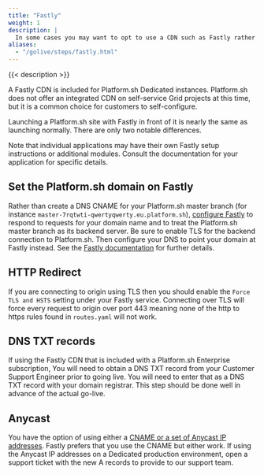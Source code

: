 ```yaml
---
title: "Fastly"
weight: 1
description: |
  In some cases you may want to opt to use a CDN such as Fastly rather than the Platform.sh router's cache.  Using a CDN can offer a better time-to-first-byte for cached content across a wider geographic region at the cost of the CDN service.
aliases:
  - "/golive/steps/fastly.html"
---
```


{{< description >}}

A Fastly CDN is included for Platform.sh Dedicated instances.  Platform.sh does not offer an integrated CDN on self-service Grid projects at this time, but it is a common choice for customers to self-configure.

Launching a Platform.sh site with Fastly in front of it is nearly the same as launching normally.  There are only two notable differences.

Note that individual applications may have their own Fastly setup instructions or additional modules.  Consult the documentation for your application for specific details.

## Set the Platform.sh domain on Fastly

Rather than create a DNS CNAME for your Platform.sh master branch (for instance `master-7rqtwti-qwertyqwerty.eu.platform.sh`), [configure Fastly](https://docs.fastly.com/guides/basic-configuration/working-with-domains) to respond to requests for your domain name and to treat the Platform.sh master branch as its backend server.  Be sure to enable TLS for the backend connection to Platform.sh.  Then configure your DNS to point your domain at Fastly instead.  See the [Fastly documentation](https://docs.fastly.com/guides/basic-configuration/connecting-to-origins) for further details.

## HTTP Redirect

If you are connecting to origin using TLS then you should enable the `Force TLS and HSTS` setting under your Fastly service. Connecting over TLS will force every request to origin over port 443 meaning none of the http to https rules found in `routes.yaml` will not work.

## DNS TXT records

If using the Fastly CDN that is included with a Platform.sh Enterprise subscription, You will need to obtain a DNS TXT record from your Customer Support Engineer prior to going live.  You will need to enter that as a DNS TXT record with your domain registrar.  This step should be done well in advance of the actual go-live.

## Anycast

You have the option of using either a [CNAME or a set of Anycast IP addresses](https://docs.fastly.com/guides/basic-configuration/using-fastly-with-apex-domains).  Fastly prefers that you use the CNAME but either work.  If using the Anycast IP addresses on a Dedicated production environment, open a support ticket with the new A records to provide to our support team.

